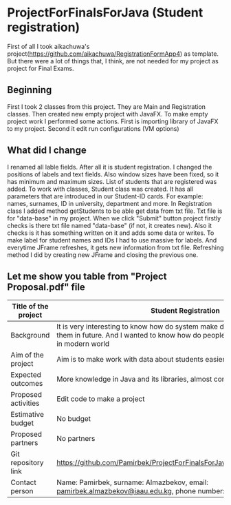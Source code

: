 # ProjectForFinalsForJava (Student registration)
First of all I took aikachuwa's project(https://github.com/aikachuwa/RegistrationFormApp4) as template. But there were a lot of things that, I think, are not needed for my project as project for Final Exams.
## Beginning
First I took 2 classes from this project. They are Main and Registration classes. Then created new empty project with JavaFX. To make empty project work I performed some actions. First is importing library of JavaFX to my project. Second it edit run configurations (VM options)
## What did I change
I renamed all lable fields. After all it is student registration. I changed the positions of labels and text fields. Also window sizes have been fixed, so it has minimum and maximum sizes. List of students that are registered was added. To work with classes, Student class was created. It has all parameters that are introduced in our Student-ID cards. For example: names, surnames, ID in university, department and more. In Registration class I added method getStudents to be able get data from txt file. Txt file is for "data-base" in my project. When we click "Submit" button project firstly checks is there txt file named "data-base" (if not, it creates new). Also it checks is it has something written on it and adds some data or writes. To make label for student names and IDs I had to use massive for labels. And everytime JFrame refreshes, it gets new information from txt file. Refreshing method I did by creating new JFrame and closing the previous one.

## Let me show you table from "Project Proposal.pdf" file

Title of the project | Student Registration
--- | --- 
Background | It is very interesting to know how do system make data bases to work with them in future. And I wanted to know how do people automize some easy stuff in modern world
Aim of the project | Aim is to make work with data about students easier
Expected outcomes | More knowledge in Java and its libraries, almost completed desktop app
Proposed activities | Edit code to make a project
Estimative budget | No budget
Proposed partners | No partners
Git repository link | https://github.com/Pamirbek/ProjectForFinalsForJava/blob/master/README.md
Contact person | Name: Pamirbek, surname: Almazbekov, email: pamirbek.almazbekov@iaau.edu.kg, phone number: +996701222002
